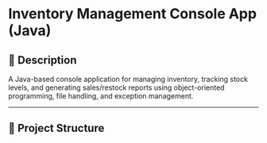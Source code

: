 # Inventory Management Console App (Java)

## 📌 Description
A Java-based console application for managing inventory, tracking stock levels, and generating sales/restock reports using object-oriented programming, file handling, and exception management.

---

## 📁 Project Structure



